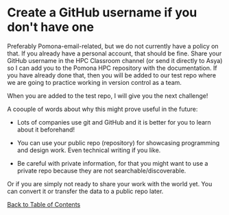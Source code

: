 # Create a GitHub username if you don't have one


Preferably Pomona-email-related, but we do not currently have a policy on that. If you already have a personal account, 
that should be fine. Share your GitHub username in the HPC Classroom channel (or send it directly to Asya) so I can 
add you to the Pomona HPC repository with the documentation. If you have already done that, then you will be added 
to our test repo where we are going to practice working in version control as a team. 

When you are added to the test repo, I will give you the next challenge!

A coouple of words about why this might prove useful in the future:

- Lots of companies use git and GitHub and it is better for you to learn about it beforehand!

- You can use your public repo (repository) for showcasing programming and design work. Even technical writing if you like.

- Be careful with private information, for that you might want to use a private repo because they are not searchable/discoverable.

Or if you are simply not ready to share your work with the world yet. You can convert it or transfer the data to a public repo later.

[Back to Table of Contents](https://github.com/Pomona-ITS/DailyChallenges/blob/main/README.md)
